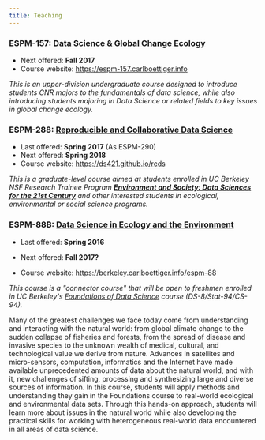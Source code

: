 ```yaml
---
title: Teaching
---
```


### ESPM-157: [Data Science & Global Change Ecology](https://espm-157.carlboettiger.info/) 

- Next offered: **Fall 2017**
- Course website: <https://espm-157.carlboettiger.info>

_This is an upper-division undergraduate course designed to introduce students CNR majors to the fundamentals
of data science, while also introducing students majoring in Data Science or related fields to key issues
in global change ecology._

### ESPM-288: [Reproducible and Collaborative Data Science](https://ds421.github.io/rcds)

- Last offered: **Spring 2017** (As ESPM-290)
- Next offered: **Spring 2018** 
- Course website: <https://ds421.github.io/rcds>

_This is a graduate-level course aimed at students enrolled in UC Berkeley
NSF Research Trainee Program [**Environment and Society: Data Sciences
for the 21st Century**](http://ds421.berkeley.edu) and other interested
students in ecological, environmental or social science programs._



### ESPM-88B: [Data Science in Ecology and the Environment](http://berkeley.carlboettiger.info/espm-88b)

- Last offered: **Spring 2016**
* Next offered: **Fall 2017?**
- Course website: <https://berkeley.carlboettiger.info/espm-88>

*This course is a "connector course" that will be open to freshmen
enrolled in UC Berkeley's [Foundations of Data Science](http://data8.org)
course (DS-8/Stat-94/CS-94).*

Many of the greatest challenges we face today come from understanding
and interacting with the natural world:  from global climate change
to the sudden collapse of fisheries and forests, from the spread of
disease and invasive species to the unknown wealth of medical, cultural,
and technological value we derive from nature.  Advances in satellites
and micro-sensors, computation, informatics and the Internet have
made available unprecedented amounts of data about the natural world,
and with it, new challenges of sifting, processing and synthesizing
large and diverse sources of information. In this course, students will
apply methods and understanding they gain in the Foundations course to
real-world ecological and environmental data sets. Through this hands-on
approach, students will learn more about issues in the natural world
while also developing the practical skills for working with heterogeneous
real-world data encountered in all areas of data science.


